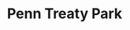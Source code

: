 ---
pid: pt401
title: Penn Treaty Park
location_transcription: 
coordinates: "[-75.12906008515, 39.966036597508]"
zipcode: '19140'
gen_neighborhood: North Philadelphia
neighborhood: Hunting Park
outside_phl: 
age: '61'
age_range: 60-69
instagram: 
image_file_name: pt_401.jpg
proposal_transcription: Pier Penn Treaty Park (with sailboat)
topic: Environment,Family,Neighborhoods,Sports
topic_summary: 0, 0, 0, 0
type: Infrastructure,Space,Park
keywords_other: Pier
credit: John A McBow
image_labels: 
twitter: 
facebook: 
permalink: "/monuments/pt401/"
layout: item-page
---